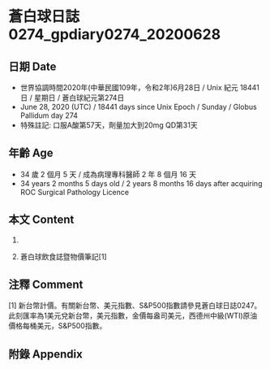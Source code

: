 [_metadata_:encoding]: - "utf-8"
[_metadata_:language]: - "zh-Hant-TW"
[_metadata_:fileformat]: - "markdown"
[_metadata_:MIME_type]: - "text/plain"
[_metadata_:markdown_version]: - "commonmark version 0.29"
[_metadata_:markdown_spec]: - "https://spec.commonmark.org/0.29/"

# 蒼白球日誌0274_gpdiary0274_20200628 #

## 日期 Date ##

* 世界協調時間2020年(中華民國109年，令和2年)6月28日 / Unix 紀元 18441 日 / 星期日 / 蒼白球紀元第274日
* June 28, 2020 (UTC) / 18441 days since Unix Epoch / Sunday / Globus Pallidum day 274
* 特殊註記: 口服A酸第57天，劑量加大到20mg QD第31天

## 年齡 Age ##

* 34 歲 2 個月 5 天 / 成為病理專科醫師 2 年 8 個月 16 天
* 34 years 2 months 5 days old / 2 years 8 months 16 days after acquiring ROC Surgical Pathology Licence

## 本文 Content ##

1. 

    
2. 蒼白球飲食誌暨物價筆記[1]

    

## 注釋 Comment ##

[1] 新台幣計價。有關新台幣、美元指數、S&P500指數請參見蒼白球日誌0247。此刻匯率為1美元兌新台幣，美元指數，金價每盎司美元，西德州中級(WTI)原油價格每桶美元，S&P500指數。



## 附錄 Appendix ##

